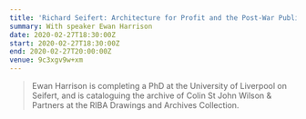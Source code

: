 ```yaml
---
title: 'Richard Seifert: Architecture for Profit and the Post-War Public Sector'
summary: With speaker Ewan Harrison
date: 2020-02-27T18:30:00Z
start: 2020-02-27T18:30:00Z
end: 2020-02-27T20:00:00Z
venue: 9c3xgv9w+xm
---
```

> Ewan Harrison is completing a PhD at the University of Liverpool on Seifert, and is cataloguing the archive of Colin St John Wilson & Partners at the RIBA Drawings and Archives Collection.
